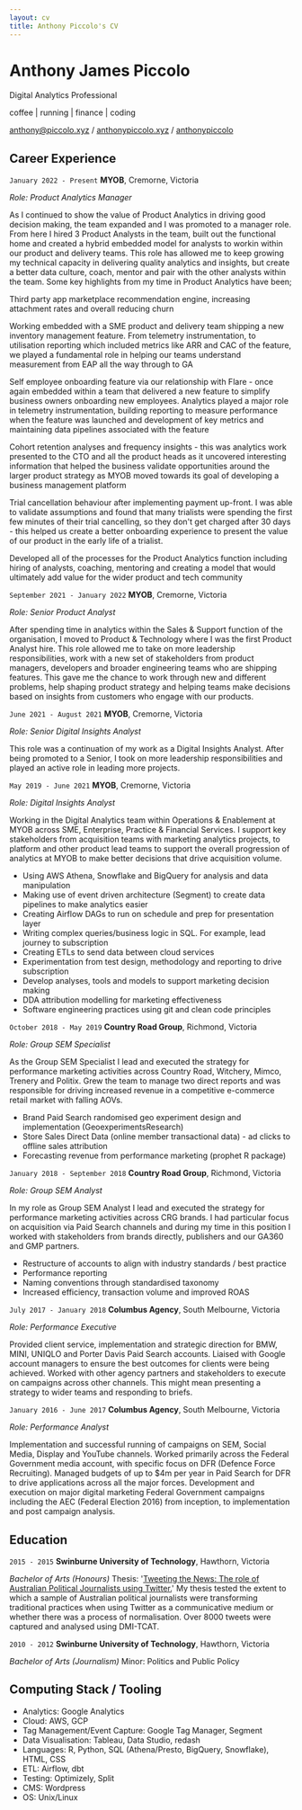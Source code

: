 ```yaml
---
layout: cv
title: Anthony Piccolo's CV
---
```

# Anthony James Piccolo
Digital Analytics Professional

coffee \| running \| finance \| coding

<div id="webaddress">
<i class="fas fa-at"></i> <a href="mailto:anthony@piccolo.xyz">anthony@piccolo.xyz</a> /
<i class="fas fa-globe-americas"></i> <a href="https://anthonypiccolo.xyz" target="_blank">anthonypiccolo.xyz</a> /
<i class="fab fa-github-alt"></i> <a href="https://github.com/anthonypiccolo" target="_blank">anthonypiccolo</a>
</div>

## Career Experience

`January 2022 - Present`
**MYOB**, Cremorne, Victoria

*Role: Product Analytics Manager*

As I continued to show the value of Product Analytics in driving good decision making, the team expanded and I was promoted to a manager role. From here I hired 3 Product Analysts in the team, built out the functional home and created a hybrid embedded model for analysts to workin within our product and delivery teams. This role has allowed me to keep growing my technical capacity in delivering quality analytics and insights, but create a better data culture, coach, mentor and pair with the other analysts within the team. Some key highlights from my time in Product Analytics have been;

Third party app marketplace recommendation engine, increasing attachment rates and overall reducing churn

Working embedded with a SME product and delivery team shipping a new inventory management feature. From telemetry instrumentation, to utilisation reporting which included metrics like ARR and CAC of the feature, we played a fundamental role in helping our teams understand measurement from EAP all the way through to GA

Self employee onboarding feature via our relationship with Flare - once again embedded within a team that delivered a new feature to simplify business owners onboarding new employees. Analytics played a major role in telemetry instrumentation, building reporting to measure performance when the feature was launched and development of key metrics and maintaining data pipelines associated with the feature

Cohort retention analyses and frequency insights - this was analytics work presented to the CTO and all the product heads as it uncovered interesting information that helped the business validate opportunities around the larger product strategy as MYOB moved towards its goal of developing a business management platform

Trial cancellation behaviour after implementing payment up-front. I was able to validate assumptions and found that many trialists were spending the first few minutes of their trial cancelling, so they don't get charged after 30 days - this helped us create a better onboarding experience to present the value of our product in the early life of a trialist.

Developed all of the processes for the Product Analytics function including hiring of analysts, coaching, mentoring and creating a model that would ultimately add value for the wider product and tech community

`September 2021 - January 2022`
**MYOB**, Cremorne, Victoria

*Role: Senior Product Analyst*

After spending time in analytics within the Sales & Support function of the organisation, I moved to Product & Technology where I was the first Product Analyst hire. This role allowed me to take on more leadership responsibilities, work with a new set of stakeholders from product managers, developers and broader engineering teams who are shipping features. This gave me the chance to work through new and different problems, help shaping product strategy and helping teams make decisions based on insights from customers who engage with our products.

`June 2021 - August 2021`
**MYOB**, Cremorne, Victoria

*Role: Senior Digital Insights Analyst*

This role was a continuation of my work as a Digital Insights Analyst. After being promoted to a Senior, I took on more leadership responsibilities and played an active role in leading more projects.

`May 2019 - June 2021`
**MYOB**, Cremorne, Victoria

*Role: Digital Insights Analyst*

Working in the Digital Analytics team within Operations & Enablement at MYOB across SME, Enterprise, Practice & Financial Services. I support key stakeholders from acquisition teams with marketing analytics projects, to platform and other product lead teams to support the overall progression of analytics at MYOB to make better decisions that drive acquisition volume.

- Using AWS Athena, Snowflake and BigQuery for analysis and data manipulation
- Making use of event driven architecture (Segment) to create data pipelines to make analytics easier
- Creating Airflow DAGs to run on schedule and prep for presentation layer
- Writing complex queries/business logic in SQL. For example, lead journey to subscription
- Creating ETLs to send data between cloud services
- Experimentation from test design, methodology and reporting to drive subscription
- Develop analyses, tools and models to support marketing decision making
- DDA attribution modelling for marketing effectiveness
- Software engineering practices using git and clean code principles

`October 2018 - May 2019`
**Country Road Group**, Richmond, Victoria

*Role: Group SEM Specialist*

As the Group SEM Specialist I lead and executed the strategy for performance marketing activities across Country Road, Witchery, Mimco, Trenery and Politix. Grew the team to manage two direct reports and was responsible for driving increased revenue in a competitive e-commerce retail market with falling AOVs.

- Brand Paid Search randomised geo experiment design and implementation (GeoexperimentsResearch)
- Store Sales Direct Data (online member transactional data) - ad clicks to offline sales attribution
- Forecasting revenue from performance marketing (prophet R package)

`January 2018 - September 2018`
**Country Road Group**, Richmond, Victoria

*Role: Group SEM Analyst*

In my role as Group SEM Analyst I lead and executed the strategy for performance marketing activities across CRG brands. I had particular focus on acquisition via Paid Search channels and during my time in this position I worked with stakeholders from brands directly, publishers and our GA360 and GMP partners.

- Restructure of accounts to align with industry standards / best practice
- Performance reporting
- Naming conventions through standardised taxonomy
- Increased efficiency, transaction volume and improved ROAS

`July 2017 - January 2018`
**Columbus Agency**, South Melbourne, Victoria

*Role: Performance Executive*

Provided client service, implementation and strategic direction for BMW, MINI, UNIQLO and Porter Davis Paid Search accounts. Liaised with Google account managers to ensure the best outcomes for clients were being achieved. Worked with other agency partners and stakeholders to execute on campaigns across other channels. This might mean presenting a strategy to wider teams and responding to briefs.

`January 2016 - June 2017`
**Columbus Agency**, South Melbourne, Victoria

*Role: Performance Analyst*

Implementation and successful running of campaigns on SEM, Social Media, Display and YouTube channels. Worked primarily across the Federal Government media account, with specific focus on DFR (Defence Force Recruiting). Managed budgets of up to $4m per year in Paid Search for DFR to drive applications across all the major forces. Development and execution on major digital marketing Federal Government campaigns including
the AEC (Federal Election 2016) from inception, to implementation and post campaign analysis. 

## Education

`2015 - 2015`
**Swinburne University of Technology**, Hawthorn, Victoria

*Bachelor of Arts (Honours)*
Thesis: '[Tweeting the News: The role of Australian Political Journalists using Twitter.](https://drive.google.com/file/d/0BybJHFqViTODQ3l5N0RULWdpS2s/view?usp=sharing)' My thesis tested the extent to which a sample of Australian political journalists were transforming traditional practices when using Twitter as a communicative medium or whether there was a process of normalisation. Over 8000 tweets were captured and analysed using DMI-TCAT.

`2010 - 2012`
**Swinburne University of Technology**, Hawthorn, Victoria

*Bachelor of Arts (Journalism)*
Minor: Politics and Public Policy

## Computing Stack / Tooling

- Analytics: Google Analytics
- Cloud: AWS, GCP
- Tag Management/Event Capture: Google Tag Manager, Segment
- Data Visualisation: Tableau, Data Studio, redash
- Languages: R, Python, SQL (Athena/Presto, BigQuery, Snowflake), HTML, CSS
- ETL: Airflow, dbt
- Testing: Optimizely, Split
- CMS: Wordpress
- OS: Unix/Linux